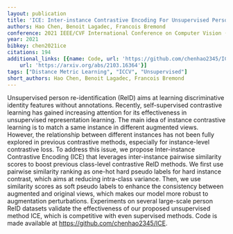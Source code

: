 ```yaml
---
layout: publication
title: 'ICE: Inter-instance Contrastive Encoding For Unsupervised Person Re-identification'
authors: Hao Chen, Benoit Lagadec, Francois Bremond
conference: 2021 IEEE/CVF International Conference on Computer Vision (ICCV)
year: 2021
bibkey: chen2021ice
citations: 194
additional_links: [{name: Code, url: 'https://github.com/chenhao2345/ICE'}, {name: Paper,
    url: 'https://arxiv.org/abs/2103.16364'}]
tags: ["Distance Metric Learning", "ICCV", "Unsupervised"]
short_authors: Hao Chen, Benoit Lagadec, Francois Bremond
---
```

Unsupervised person re-identification (ReID) aims at learning discriminative
identity features without annotations. Recently, self-supervised contrastive
learning has gained increasing attention for its effectiveness in unsupervised
representation learning. The main idea of instance contrastive learning is to
match a same instance in different augmented views. However, the relationship
between different instances has not been fully explored in previous contrastive
methods, especially for instance-level contrastive loss. To address this issue,
we propose Inter-instance Contrastive Encoding (ICE) that leverages
inter-instance pairwise similarity scores to boost previous class-level
contrastive ReID methods. We first use pairwise similarity ranking as one-hot
hard pseudo labels for hard instance contrast, which aims at reducing
intra-class variance. Then, we use similarity scores as soft pseudo labels to
enhance the consistency between augmented and original views, which makes our
model more robust to augmentation perturbations. Experiments on several
large-scale person ReID datasets validate the effectiveness of our proposed
unsupervised method ICE, which is competitive with even supervised methods.
Code is made available at https://github.com/chenhao2345/ICE.